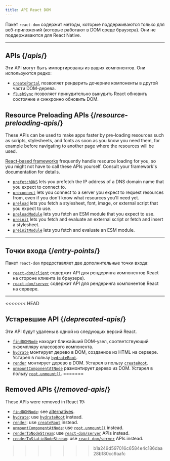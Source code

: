 ```yaml
---
title: API React DOM
---
```


<Intro>

Пакет `react-dom` содержит методы, которые поддерживаются только для веб-приложений (которые работают в DOM среде браузера). Они не поддерживаются для React Native.

</Intro>

---

## APIs {/*apis*/}

Эти API могут быть импортированы из ваших компонентов. Они используются редко:

* [`createPortal`](/reference/react-dom/createPortal) позволяет рендерить дочерние компоненты в другой части DOM-дерева.
* [`flushSync`](/reference/react-dom/flushSync) позволяет принудительно вынудить React обновить состояние и синхронно обновить DOM.

## Resource Preloading APIs {/*resource-preloading-apis*/}

These APIs can be used to make apps faster by pre-loading resources such as scripts, stylesheets, and fonts as soon as you know you need them, for example before navigating to another page where the resources will be used.

[React-based frameworks](/learn/start-a-new-react-project) frequently handle resource loading for you, so you might not have to call these APIs yourself. Consult your framework's documentation for details.

* [`prefetchDNS`](/reference/react-dom/prefetchDNS) lets you prefetch the IP address of a DNS domain name that you expect to connect to.
* [`preconnect`](/reference/react-dom/preconnect) lets you connect to a server you expect to request resources from, even if you don't know what resources you'll need yet.
* [`preload`](/reference/react-dom/preload) lets you fetch a stylesheet, font, image, or external script that you expect to use.
* [`preloadModule`](/reference/react-dom/preloadModule) lets you fetch an ESM module that you expect to use.
* [`preinit`](/reference/react-dom/preinit) lets you fetch and evaluate an external script or fetch and insert a stylesheet.
* [`preinitModule`](/reference/react-dom/preinitModule) lets you fetch and evaluate an ESM module.

---

## Точки входа {/*entry-points*/}

Пакет `react-dom` предоставляет две дополнительные точки входа:

* [`react-dom/client`](/reference/react-dom/client) содержит API для рендеринга компонентов React на стороне клиента (в браузере).
* [`react-dom/server`](/reference/react-dom/server) содержит API для рендеринга компонентов React на сервере.

---

<<<<<<< HEAD
## Устаревшие API {/*deprecated-apis*/}

<Deprecated>

Эти API будут удалены в одной из следующих версий React.

</Deprecated>

* [`findDOMNode`](/reference/react-dom/findDOMNode) находит ближайший DOM-узел, соответствующий экземпляру классового компонента.
* [`hydrate`](/reference/react-dom/hydrate) монтирует дерево в DOM, созданное из HTML на сервере. Устарел в пользу [`hydrateRoot`](/reference/react-dom/client/hydrateRoot).
* [`render`](/reference/react-dom/render) монтирует дерево в DOM. Устарел в пользу [`createRoot`](/reference/react-dom/client/createRoot).
* [`unmountComponentAtNode`](/reference/react-dom/unmountComponentAtNode) размонтирует дерево из DOM. Устарел в пользу [`root.unmount()`](/reference/react-dom/client/createRoot#root-unmount).
=======
## Removed APIs {/*removed-apis*/}

These APIs were removed in React 19:

* [`findDOMNode`](https://18.react.dev/reference/react-dom/findDOMNode): see [alternatives](https://18.react.dev/reference/react-dom/findDOMNode#alternatives).
* [`hydrate`](https://18.react.dev/reference/react-dom/hydrate): use [`hydrateRoot`](/reference/react-dom/client/hydrateRoot) instead.
* [`render`](https://18.react.dev/reference/react-dom/render): use [`createRoot`](/reference/react-dom/client/createRoot) instead.
* [`unmountComponentAtNode`](/reference/react-dom/unmountComponentAtNode): use [`root.unmount()`](/reference/react-dom/client/createRoot#root-unmount) instead.
* [`renderToNodeStream`](https://18.react.dev/reference/react-dom/server/renderToNodeStream): use [`react-dom/server`](/reference/react-dom/server) APIs instead.
* [`renderToStaticNodeStream`](https://18.react.dev/reference/react-dom/server/renderToStaticNodeStream): use [`react-dom/server`](/reference/react-dom/server) APIs instead.
>>>>>>> b1a249d597016c6584e4c186daa28b180cc9aafc
